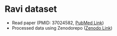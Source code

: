 
# Ravi dataset 
- Read paper (PMID: 37024582, [PubMed Link](https://pubmed.ncbi.nlm.nih.gov/37024582/))
- Processed data using Zenodorepo ([Zenodo Link](https://doi.org/10.5281/zenodo.7625517))

